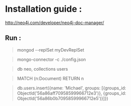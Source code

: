 Installation guide :
====================

http://neo4j.com/developer/neo4j-doc-manager/



Run :
-----

> mongod --replSet myDevReplSet

> mongo-connector -c ./config.json

> db neo, collections users

> MATCH (n:Document) RETURN n

> db.users.insert({name: 'Michael', groups: [{groups_id: ObjectId('56a86aff70958599966712e3')}, {groups_id: ObjectId('56a86b0b70958599966712e5')}]})
